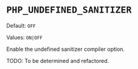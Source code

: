 # `PHP_UNDEFINED_SANITIZER`

Default: `OFF`

Values: `ON|OFF`

Enable the undefined sanitizer compiler option.

TODO: To be determined and refactored.

